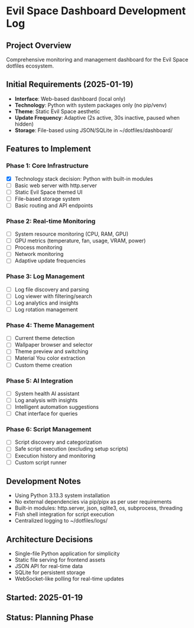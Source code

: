 # Evil Space Dashboard Development Log

## Project Overview
Comprehensive monitoring and management dashboard for the Evil Space dotfiles ecosystem.

## Initial Requirements (2025-01-19)
- **Interface**: Web-based dashboard (local only)
- **Technology**: Python with system packages only (no pip/venv)
- **Theme**: Static Evil Space aesthetic
- **Update Frequency**: Adaptive (2s active, 30s inactive, paused when hidden)
- **Storage**: File-based using JSON/SQLite in ~/dotfiles/dashboard/

## Features to Implement
### Phase 1: Core Infrastructure
- [x] Technology stack decision: Python with built-in modules
- [ ] Basic web server with http.server
- [ ] Static Evil Space themed UI
- [ ] File-based storage system
- [ ] Basic routing and API endpoints

### Phase 2: Real-time Monitoring
- [ ] System resource monitoring (CPU, RAM, GPU)
- [ ] GPU metrics (temperature, fan, usage, VRAM, power)
- [ ] Process monitoring
- [ ] Network monitoring
- [ ] Adaptive update frequencies

### Phase 3: Log Management
- [ ] Log file discovery and parsing
- [ ] Log viewer with filtering/search
- [ ] Log analytics and insights
- [ ] Log rotation management

### Phase 4: Theme Management
- [ ] Current theme detection
- [ ] Wallpaper browser and selector
- [ ] Theme preview and switching
- [ ] Material You color extraction
- [ ] Custom theme creation

### Phase 5: AI Integration
- [ ] System health AI assistant
- [ ] Log analysis with insights
- [ ] Intelligent automation suggestions
- [ ] Chat interface for queries

### Phase 6: Script Management
- [ ] Script discovery and categorization
- [ ] Safe script execution (excluding setup scripts)
- [ ] Execution history and monitoring
- [ ] Custom script runner

## Development Notes
- Using Python 3.13.3 system installation
- No external dependencies via pip/pipx as per user requirements
- Built-in modules: http.server, json, sqlite3, os, subprocess, threading
- Fish shell integration for script execution
- Centralized logging to ~/dotfiles/logs/

## Architecture Decisions
- Single-file Python application for simplicity
- Static file serving for frontend assets
- JSON API for real-time data
- SQLite for persistent storage
- WebSocket-like polling for real-time updates

## Started: 2025-01-19
## Status: Planning Phase 